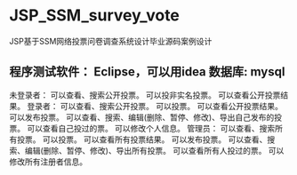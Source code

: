 # JSP_SSM_survey_vote
JSP基于SSM网络投票问卷调查系统设计毕业源码案例设计

## 程序测试软件： Eclipse，可以用idea   数据库: mysql

未登录者：
可以查看、搜索公开投票。
可以投非实名投票。
可以查看公开投票结果。
登录者：
可以查看、搜索公开投票。
可以投票。
可以查看公开投票结果。
可以发布投票。
可以查看、搜索、编辑(删除、暂停、修改)、导出自己发布的投票。
可以查看自己投过的票。
可以修改个人信息。
管理员：
可以查看、搜索所有投票。
可以投票。
可以查看所有投票结果。
可以发布投票。
可以查看、搜索、编辑(删除、暂停、修改)、导出所有投票。
可以查看所有人投过的票。
可以修改所有注册者信息。
